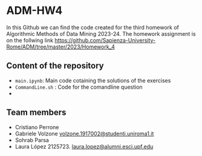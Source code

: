 # ADM-HW4

In this Github we can find the code created for the third homework of Algorithmic Methods of Data Mining 2023-24. The homework assignment is on the follwing link
https://github.com/Sapienza-University-Rome/ADM/tree/master/2023/Homework_4

## Content of the repository
* `main.ipynb`: Main code cotaining the solutions of the exercises
* `CommandLine.sh` : Code for the comandline question
* 

## Team members
* Cristiano Perrone
* Gabriele Volzone volzone.1917002@studenti.uniroma1.it
* Sohrab Parsa
* Laura López 2125723. laura.lopez@alumni.esci.upf.edu
